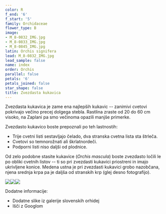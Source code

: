 ```yaml
---
color: R
f_end: '6'
f_start: '5'
family: Orchidaceae
flower_type: B
image:
- M_8-0832_IMG.jpg
- M_8-0833_IMG.jpg
- M_8-0845_IMG.jpg
latin: Orchis signifera
lead: M_8-0832_IMG.jpg
lead_sample: false
name: index
order: Orchis
parallel: false
petals: '6'
petals_joined: false
star_shape: false
title: Zvezdasta kukavica
---
```

Zvezdasta kukavica je zame ena najlepših kukavic -- zanimivi cvetovi pokrivajo večino precej dolgega stebla. Rastlina zraste od 20 do 60 cm visoko, na Zaplani pa smo večinoma opazili manjše primerke.

Zvezdasto kukavico boste prepoznali po teh lastnostih:

-   Trije cvetni listi sestavljajo čelado, dva stranska cvetna lista sta štrleča.
-   Cvetovi so temnorožnati ali škrlatnordeči.
-   Podporni listi niso daljši od plodnice.

Od zelo podobne stasite kukavice (*Orchis mascula*) boste zvezdasto ločili le po obliki cvetnih listov -- ti so pri zvezdasti kukavici priostreni in imajo ukrivljene konice. Medena ustna je pri zvezdasti kukavici grobo nazobčana, njena srednja krpa pa je daljša od stranskih krp (glej desno fotografijo).

![](http://www.zaplana.net/flowers/Orchidaceae/OrchisSignifera(ZvezdnataKukavica)/%s/M_8-0832_IMG.jpg)![](http://www.zaplana.net/flowers/Orchidaceae/OrchisSignifera(ZvezdnataKukavica)/%s/M_8-0833_IMG.jpg)![](http://www.zaplana.net/flowers/Orchidaceae/OrchisSignifera(ZvezdnataKukavica)/%s/M_8-0845_IMG.jpg)

Dodatne informacije:

-   Dodatne slike iz galerije slovenskih orhidej
-   Išči z Googlom
